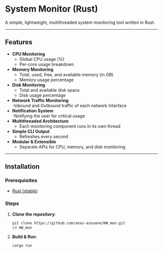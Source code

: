 # System Monitor (Rust)

A simple, lightweight, multithreaded system monitoring tool written in Rust. 

---

## Features

- **CPU Monitoring**
  - Global CPU usage (%)
  - Per-core usage breakdown
- **Memory Monitoring**
  - Total, used, free, and available memory (in GB)
  - Memory usage percentage
- **Disk Monitoring**
  - Total and available disk space
  - Disk usage percentage
- **Network Traffic Monitoring**  
  -Inbound and Outbound traffic of each network Interface
- **Notification System**  
  -Notifying the user for critical usage
- **Multithreaded Architecture**
  - Each monitoring component runs in its own thread
- **Simple CLI Output**
  - Refreshes every second
- **Modular & Extensible**
  - Separate APIs for CPU, memory, and disk monitoring

---

## Installation

### Prerequisites

- [Rust (stable)](https://www.rust-lang.org/tools/install)

### Steps

1. **Clone the repository**:
   ```sh
   git clone https://github.com/anas-azouane/HW_mon.git 
   cd HW_mon
    ```
2. **Build & Run**:
   ```sh
   cargo run
    ```
